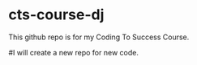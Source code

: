 # cts-course-dj
This github repo is for my Coding To Success Course.

#I will create a new repo for new code. 

